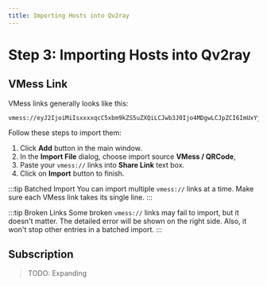 ```yaml
---
title: Importing Hosts into Qv2ray
---
```


# Step 3: Importing Hosts into Qv2ray


## VMess Link
VMess links generally looks like this:
```
vmess://eyJ2IjoiMiIsxxxxqcC5xbm9kZS5uZXQiLCJwb3J0Ijo4MDgwLCJpZCI6ImUxYjMwYTJmLTE3NWYtNGYzYi05MTQzLWM2Nzc4MssssiJ3cyIsInR5cGUiOiJub25lIiwiaG9zdCI6ImEuanAuYXdzLnF1aWMuZW5saXYuY24iLCJwYXRoIjoiXC8iLCJ0bHMiOiIifQ==
```

Follow these steps to import them:
1. Click **Add** button in the main window.
2. In the **Import File** dialog, choose import source **VMess / QRCode**, 
3. Paste your `vmess://` links into **Share Link** text box. 
4. Click on **Import** button to finish.

:::tip Batched Import
You can import multiple `vmess://` links at a time.
Make sure each VMess link takes its single line.
:::

:::tip Broken Links
Some broken `vmess://` links may fail to import, but it doesn't matter. The detailed error will be shown on the right side. Also, it won't stop other entries in a batched import.
:::


## Subscription

> TODO: Expanding



